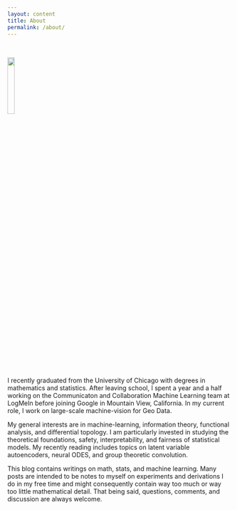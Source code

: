 ```yaml
---
layout: content
title: About
permalink: /about/
---
```


<br>
<p align="left">
  <img src="https://frankwang95.github.io/assets/about_photo.jpg" width="18%">
</p>

I recently graduated from the University of Chicago with degrees in mathematics and statistics. After leaving school, I spent a year and a half working on the Communicaton and Collaboration Machine Learning team at LogMeIn before joining Google in Mountain View, California. In my current role, I work on large-scale machine-vision for Geo Data.

My general interests are in machine-learning, information theory, functional analysis, and differential topology. I am particularly invested in studying the theoretical foundations, safety, interpretability, and fairness of statistical models. My recently reading includes topics on latent variable autoencoders, neural ODES, and group theoretic convolution.

This blog contains writings on math, stats, and machine learning. Many posts are intended to be notes to myself on experiments and derivations I do in my free time and might consequently contain way too much or way too little mathematical detail. That being said, questions, comments, and discussion are always welcome.

